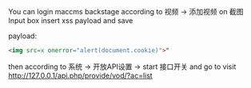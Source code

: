 You can login maccms backstage
according to 视频 -> 添加视频 on 截图 Input box insert xss payload  and save

payload:

```html
<img src=x onerror="alert(document.cookie)">" 
```

then according to 系统 -> 开放API设置 -> start 接口开关
and go to visit http://127.0.0.1/api.php/provide/vod/?ac=list

